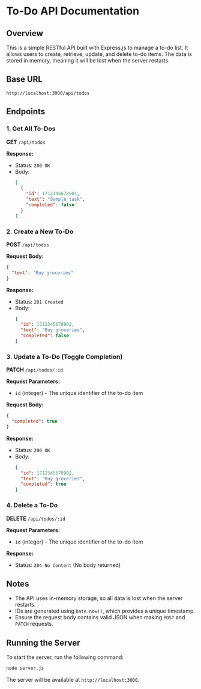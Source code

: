 # To-Do API Documentation

## Overview
This is a simple RESTful API built with Express.js to manage a to-do list. It allows users to create, retrieve, update, and delete to-do items. The data is stored in memory, meaning it will be lost when the server restarts.

## Base URL
```
http://localhost:3000/api/todos
```

## Endpoints

### 1. Get All To-Dos
**GET** `/api/todos`

**Response:**
- Status: `200 OK`
- Body:
  ```json
  [
    {
      "id": 1712345678901,
      "text": "Sample task",
      "completed": false
    }
  ]
  ```

### 2. Create a New To-Do
**POST** `/api/todos`

**Request Body:**
```json
{
  "text": "Buy groceries"
}
```

**Response:**
- Status: `201 Created`
- Body:
  ```json
  {
    "id": 1712345678902,
    "text": "Buy groceries",
    "completed": false
  }
  ```

### 3. Update a To-Do (Toggle Completion)
**PATCH** `/api/todos/:id`

**Request Parameters:**
- `id` (integer) - The unique identifier of the to-do item

**Request Body:**
```json
{
  "completed": true
}
```

**Response:**
- Status: `200 OK`
- Body:
  ```json
  {
    "id": 1712345678902,
    "text": "Buy groceries",
    "completed": true
  }
  ```

### 4. Delete a To-Do
**DELETE** `/api/todos/:id`

**Request Parameters:**
- `id` (integer) - The unique identifier of the to-do item

**Response:**
- Status: `204 No Content` (No body returned)

## Notes
- The API uses in-memory storage, so all data is lost when the server restarts.
- IDs are generated using `Date.now()`, which provides a unique timestamp.
- Ensure the request body contains valid JSON when making `POST` and `PATCH` requests.

## Running the Server
To start the server, run the following command:
```sh
node server.js
```
The server will be available at `http://localhost:3000`.

